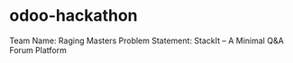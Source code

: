# odoo-hackathon
Team Name: Raging Masters
Problem Statement: StackIt – A Minimal Q&amp;A Forum Platform

